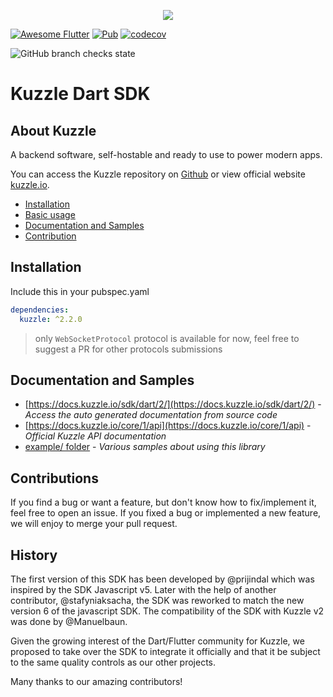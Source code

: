 <p align="center">
  <img src="kuzzle-dart.png"/>
</p>

[![Awesome Flutter](https://img.shields.io/badge/Awesome-Flutter-blue.svg?longCache=true&style=flat-square)](https://stackoverflow.com/questions/tagged/flutter?sort=votes)
[![Pub](https://img.shields.io/pub/v/kuzzle.svg?style=flat-square)](https://pub.dartlang.org/packages/kuzzle)
[![codecov](https://img.shields.io/codecov/c/github/prijindal/kuzzle_dart/master.svg?style=flat-square)](https://codecov.io/gh/kuzzleio/sdk-dart)

<img alt="GitHub branch checks state" src="https://img.shields.io/github/checks-status/kuzzleio/sdk-dart/master">

# Kuzzle Dart SDK

## About Kuzzle

A backend software, self-hostable and ready to use to power modern apps.

You can access the Kuzzle repository on [Github](https://github.com/kuzzleio/kuzzle) or view official website [kuzzle.io](https://kuzzle.io).

* [Installation](#installation)
* [Basic usage](#basic-usage)
* [Documentation and Samples](#documentation-and-samples)
* [Contribution](#contribution)

## Installation

Include this in your pubspec.yaml

```yaml
dependencies:
  kuzzle: ^2.2.0

```

> only `WebSocketProtocol` protocol is available for now, feel free to suggest a PR for other protocols submissions

## Documentation and Samples

* [https://docs.kuzzle.io/sdk/dart/2/](https://docs.kuzzle.io/sdk/dart/2/) - 
  _Access the auto generated documentation from source code_
* [https://docs.kuzzle.io/core/1/api](https://docs.kuzzle.io/core/1/api) - 
  _Official Kuzzle API documentation_
* [example/ folder](./example/) - 
  _Various samples about using this library_
  
## Contributions

If you find a bug or want a feature, but don't know how to fix/implement it, feel free to open an issue.
If you fixed a bug or implemented a new feature, we will enjoy to merge your pull request.

## History

The first version of this SDK has been developed by @prijindal which was inspired by the SDK Javascript v5. Later with the help of another contributor, @stafyniaksacha, the SDK was reworked to match the new version 6 of the javascript SDK.
The compatibility of the SDK with Kuzzle v2 was done by @Manuelbaun.

Given the growing interest of the Dart/Flutter community for Kuzzle, we proposed to take over the SDK to integrate it officially and that it be subject to the same quality controls as our other projects.

Many thanks to our amazing contributors!
